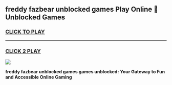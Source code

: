 
## freddy fazbear unblocked games Play Online 👋 Unblocked Games
<h3>
<a href="https://premium.freeplayer.one?title=freddy_fazbear_unblocked_games&ref=19F">CLICK TO PLAY</a></h3>
<hr>

<h3>
<a href="https://premium.freeplayer.one?title=freddy_fazbear_unblocked_games&ref=19F">CLICK 2 PLAY</a>
  
</h3>

<a href="https://premium.freeplayer.one?title=freddy_fazbear_unblocked_games&ref=19F"><img src="https://clearcache.store/games.png"></a>


**freddy fazbear unblocked games games unblocked: Your Gateway to Fun and Accessible Online Gaming**
